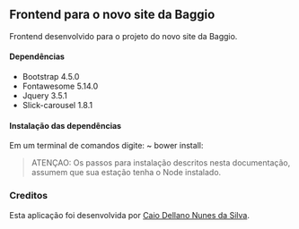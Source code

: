 ## Frontend para o novo site da Baggio
Frontend desenvolvido para o projeto do novo site da Baggio.

#### Dependências
* Bootstrap 4.5.0
* Fontawesome 5.14.0
* Jquery 3.5.1
* Slick-carousel 1.8.1

#### Instalação das dependências
Em um terminal de comandos digite: ~ bower install:
> ATENÇAO: Os passos para instalação descritos nesta documentação, assumem que sua estação tenha o Node instalado.

### Creditos
Esta aplicação foi desenvolvida por [Caio Dellano Nunes da Silva](mailto:bladellano@gmail.com).
